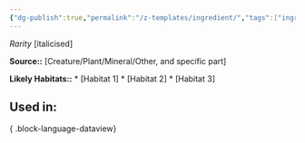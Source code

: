 ```yaml
---
{"dg-publish":true,"permalink":"/z-templates/ingredient/","tags":["ingredient","common","uncommon","rare","very-rare","legendary"]}
---
```


*Rarity* [italicised]

**Source::** [Creature/Plant/Mineral/Other, and specific part] 

**Likely Habitats::** * [Habitat 1] * [Habitat 2] * [Habitat 3]

## Used in:


{ .block-language-dataview}
